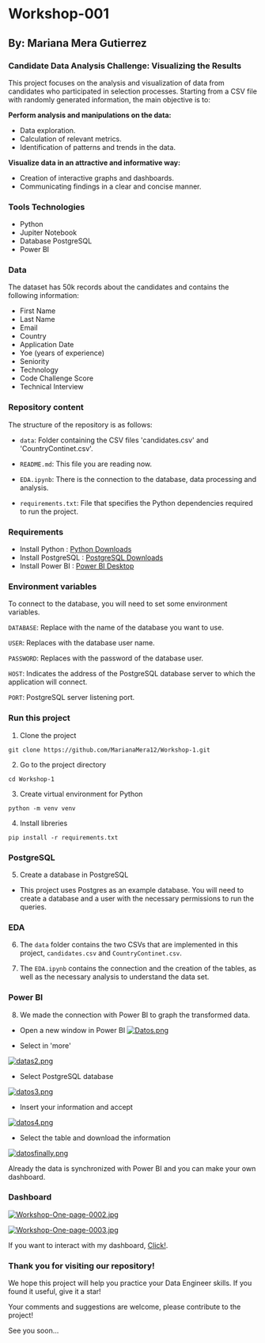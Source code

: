 # Workshop-001 

## By: Mariana Mera Gutierrez 

### Candidate Data Analysis Challenge: Visualizing the Results

This project focuses on the analysis and visualization of data from candidates who participated in selection processes. Starting from a CSV file with randomly generated information, the main objective is to:

**Perform analysis and manipulations on the data:**

- Data exploration.
- Calculation of relevant metrics.
- Identification of patterns and trends in the data.

**Visualize data in an attractive and informative way:**

- Creation of interactive graphs and dashboards.
- Communicating findings in a clear and concise manner.

### Tools Technologies

- Python 
- Jupiter Notebook
- Database PostgreSQL
- Power BI 

### Data

The dataset has 50k records about the candidates and contains the following information:

- First Name
- Last Name
- Email
- Country
- Application Date
- Yoe (years of experience)
- Seniority
- Technology
- Code Challenge Score
- Technical Interview


### Repository content
The structure of the repository is as follows:

- `data`: Folder containing the CSV files 'candidates.csv' and 'CountryContinet.csv'.

- `README.md`: This file you are reading now.

- `EDA.ipynb`: There is the connection to the database, data processing and analysis.

- `requirements.txt`: File that specifies the Python dependencies required to run the project.

### Requirements
- Install Python : [Python Downloads](https://www.python.org/downloads/)
- Install PostgreSQL : [PostgreSQL Downloads](https://www.postgresql.org/download/)
- Install Power BI : [Power BI Desktop](https://www.microsoft.com/en-us/download/details.aspx?id=58494) 

### Environment variables

To connect to the database, you will need to set some environment variables.

`DATABASE`: Replace with the name of the database you want to use.

`USER`: Replaces with the database user name.

`PASSWORD`: Replaces with the password of the database user.

`HOST`: Indicates the address of the PostgreSQL database server to which the application will connect.

`PORT`: PostgreSQL server listening port.

### Run this project

1. Clone the project
~~~
git clone https://github.com/MarianaMera12/Workshop-1.git  
~~~
2. Go to the project directory
~~~
cd Workshop-1
~~~
3. Create virtual environment for Python
~~~
python -m venv venv
~~~
4. Install libreries
~~~
pip install -r requirements.txt
~~~

### PostgreSQL
5. Create a database in PostgreSQL
- This project uses Postgres as an example database. You will need to create a database and a user with the necessary permissions to run the queries.

### EDA
6. The `data` folder contains the two CSVs that are implemented in this project, `candidates.csv` and `CountryContinet.csv`.

7. The `EDA.ipynb` contains the connection and the creation of the tables, as well as the necessary analysis to understand the data set.

### Power BI

8. We made the connection with Power BI to graph the transformed data.

 - Open a new window in Power BI
 [![Datos.png](https://i.postimg.cc/fRFZQdzD/Datos.png)](https://postimg.cc/RWc2cNJD)


 - Select in 'more'

 [![datas2.png](https://i.postimg.cc/JzdJwpH0/datas2.png)](https://postimg.cc/w1L3LcVY)

 
 - Select PostgreSQL database

 [![datos3.png](https://i.postimg.cc/sfNRhSWS/datos3.png)](https://postimg.cc/K4BVX1Jv)

 
 - Insert your information and accept

 [![datos4.png](https://i.postimg.cc/j2G9kH6F/datos4.png)](https://postimg.cc/T5JCKW4V)

 
 - Select the table and download the information

   
[![datosfinally.png](https://i.postimg.cc/6QcQJ3m0/datosfinally.png)](https://postimg.cc/d77FGqvk)

Already the data is synchronized with Power BI and you can make your own dashboard.

### Dashboard
[![Workshop-One-page-0002.jpg](https://i.postimg.cc/fyL0yPP6/Workshop-One-page-0002.jpg)](https://postimg.cc/ftGbg8DK)

[![Workshop-One-page-0003.jpg](https://i.postimg.cc/RCsHyM69/Workshop-One-page-0003.jpg)](https://postimg.cc/dDC3TcjS)

If you want to interact with my dashboard, [Click!](https://app.powerbi.com/view?r=eyJrIjoiNTQ4NDhiMjQtMjUyNS00MDQ0LTgwYTgtODc2Zjk4YzY5NTE0IiwidCI6IjY5M2NiZWEwLTRlZjktNDI1NC04OTc3LTc2ZTA1Y2I1ZjU1NiIsImMiOjR9). 


### Thank you for visiting our repository!

We hope this project will help you practice your Data Engineer skills. If you found it useful, give it a star!

Your comments and suggestions are welcome, please contribute to the project!

See you soon... 

